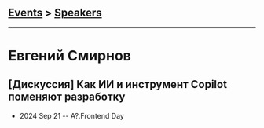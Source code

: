 ## [Events](../README.md) > [Speakers](../speakers.md)
---

# Евгений Смирнов

## [Дискуссия] Как ИИ и инструмент Copilot поменяют разработку
- 2024 Sep 21 -- A?.Frontend Day    
